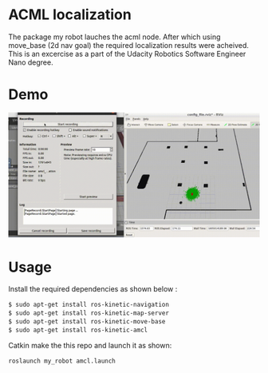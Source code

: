 # ACML localization
The package my robot lauches the acml node. After which using move_base (2d nav goal) the required localization results were acheived.
This is an excercise as a part of the Udacity Robotics Software Engineer Nano degree.

# Demo 

![ACML localization](samples/amcl.gif)

# Usage 

Install the required dependencies as shown below :

```bash
$ sudo apt-get install ros-kinetic-navigation
$ sudo apt-get install ros-kinetic-map-server
$ sudo apt-get install ros-kinetic-move-base
$ sudo apt-get install ros-kinetic-amcl
```

Catkin make the this repo and launch it as shown:

```bash
roslaunch my_robot amcl.launch
```
